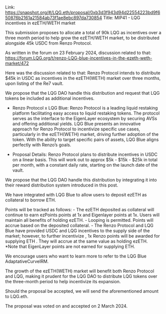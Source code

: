 Link: https://snapshot.org/#/LQG.eth/proposal/0xb3d3f943d94d22554223bd9f650876b2161a21584ab73f1ae8ebc897da730854
Title: MIP41 - LQG incentives in ezETH/WETH market

This submission proposes to allocate a total of 90k LQG as incentives over a three month period to help grow the ezETH/WETH market, to be distributed alongside 45k USDC from Renzo Protocol.

As written in the forum on 23 February 2024, discussion related to that: https://forum.LQG.org/t/renzo-LQG-blue-incentives-in-the-ezeth-weth-market/472

Here was the discussion related to that:
Renzo Protocol intends to distribute $45k in USDC as incentives in the ezETH(WETH) market over three months, upon listing of the Re7 vault.

We propose that the LQG DAO handle this distribution and request that LQG tokens be included as additional incentives.

- Renzo Protocol x LQG Blue:
Renzo Protocol is a leading liquid restaking platform facilitating easy access to liquid restaking tokens. The protocol serves as the interface to the EigenLayer ecosystem by securing AVSs and offering additional yields. LQG Blue presents an innovative approach for Renzo Protocol to incentivize specific use cases, particularly in the ezETH(WETH) market, driving further adoption of the token. With the ability to target specific pairs of assets, LQG Blue aligns perfectly with Renzo’s goals.

- Proposal Details:
Renzo Protocol plans to distribute incentives in USDC on a linear basis. This will work out to approx $5k - $15k - $25k in total per month, with a constant daily rate, starting on the launch date of the vault.

We propose that the LQG DAO handle this distribution by integrating it into their reward distribution system introduced in this post.

We have integrated with LQG Blue to allow users to deposit ezETH as collateral to borrow ETH.

Points will be tracked as follows:
    - The ezETH deposited as collateral will continue to earn ezPoints points at 1x and Eigenlayer points at 1x. Users will maintain all benefits of holding ezETH.
    - Looping is permitted. Points will accrue based on the deposited collateral.
    - The Renzo Protocol and LQG Blue have provided USDC and LQG incentives to the supply side of the market; however, to further incentivize , 1x Renzo points will be awarded for supplying ETH . They will accrue at the same value as holding ezETH. *Note that EigenLayer points are not earned for supplying ETH.

We encourage users who want to learn more to refer to the LQG Blue AdaptativeCurveIRM.

The growth of the ezETH(WETH) market will benefit both Renzo Protocol and LQG, making it prudent for the LQG DAO to distribute LQG tokens over the three-month period to help incentivize its expansion.

Should the proposal be accepted, we will send the aforementioned amount to LQG.eth.

The proposal was voted on and accepted on 2 March 2024.